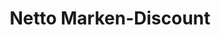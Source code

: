 ---
title: "Netto Marken-Discount"
url: /duisburg/netto-marken-discount-angermunder-strasse/
shop: Supermarkt
---